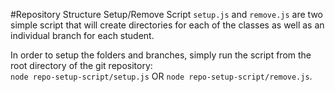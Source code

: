 #Repository Structure Setup/Remove Script
`setup.js` and `remove.js` are two simple script that will create directories for each of the classes as well as an individual branch for each student.

In order to setup the folders and branches, simply run the script from the root directory of the git repository:    
`node repo-setup-script/setup.js` OR `node repo-setup-script/remove.js`.
